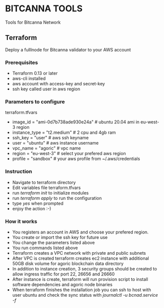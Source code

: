 # BITCANNA TOOLS
Tools for Bitcanna Network

## Terraform
Deploy a fulllnode for Bitcanna validator to your AWS account

### Prerequisites
* Terraform 0.13 or later
* aws-cli installed
* aws account with access-key and secret-key
* ssh key called user in aws region 

### Parameters to configure
terraform.tfvars     
* image_id      = "ami-0d7b738ade930e24a" # ubuntu 20.04 ami in eu-west-3 region
* instance_type = "t2.medium" # 2 cpu and 4gb ram
* ssh_key       = "user"      # aws ssh keyname    
* user          = "ubuntu"    # aws instance username
* vpc_name      = "agoric"    # vpc name 
* region        = "eu-west-3" # select your prefered aws region
* profile       = "sandbox"   # your aws profile from ~/.aws/credentials

### Instruction
* Navigate to terraform directory
* Edit variables file terraform.tfvars 
* run *terraform init* to initialize modules
* run *terraform apply* to run the configuration
* type *yes* when prompted
* enjoy the action :-)

### How it works
* You registers an account in AWS and choose your prefered region. 
* You create or import the ssh key for future use
* You change the parameters listed above
* You run commands listed above
* Terraform creates a VPC network with private and public subnets
* After VPC is created terraform creates ec2 instance with additional 50GB disk volume for agoric blockchain data directory
* In addition to instance creation, 3 security groups should be created to allow ingress traffic for port 22, 26656 and 26660
* After instance is create, terraform will run provision script to install software dependencies and agoric node binaries
* When terraform finishes the installation job you can ssh to host with user ubuntu and check the sync status with *journalctl -u bcnad.service -f*
